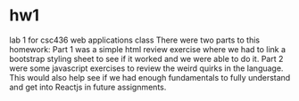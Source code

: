 # hw1
lab 1 for csc436 web applications class
There were two parts to this homework:
Part 1 was a simple html review exercise where we had to link a bootstrap styling sheet to see if it worked and we were able to do it.
Part 2 were some javascript exercises to review the weird quirks in the language. This would also help see if we had enough fundamentals to fully
understand and get into Reactjs in future assignments.
